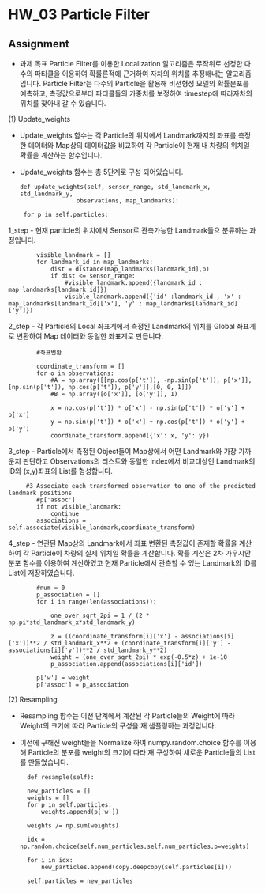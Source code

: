 
# HW_03 Particle Filter

## Assignment

- 과제 목표
    Particle Filter를 이용한 Localization 알고리즘은 무작위로 선정한 다수의 파티클을 이용하여 확률론적에 근거하여 자차의 위치를 추정해내는 알고리즘입니다.
    Particle Filter는 다수의 Particle을 활용해 비선형성 모델의 확률분포를 예측하고, 측정값으로부터 파티클들의 가중치를 보정하여 timestep에 따라자차의 위치를 찾아내 갈 수 있습니다.

(1) Update_weights

 - Update_weights 함수는 각 Particle의 위치에서 Landmark까지의 좌표를 측정한 데이터와 Map상의 데이터값을 비교하여 각 Particle이 현재 내 차량의 위치일 확률을 계산하는 함수입니다.
 - Update_weights 함수는 총 5단계로 구성 되어있습니다.


       def update_weights(self, sensor_range, std_landmark_x, std_landmark_y,
                       observations, map_landmarks):

        for p in self.particles:

1_step - 현재 particle의 위치에서 Sensor로 관측가능한 Landmark들으 분류하는 과정입니다.

            visible_landmark = []
            for landmark_id in map_landmarks:
                dist = distance(map_landmarks[landmark_id],p)
                if dist <= sensor_range:
                    #visible_landmark.append({landmark_id : map_landmarks[landmark_id]})
                    visible_landmark.append({'id' :landmark_id , 'x' : map_landmarks[landmark_id]['x'], 'y' : map_landmarks[landmark_id]['y']})

2_step - 각 Particle의 Local 좌표계에서 측정된 Landmark의 위치를 Global 좌표계로 변환하여 Map 데이터와 동일한 좌표계로 만듭니다.


            #좌표변환
            
            coordinate_transform = []
            for o in observations:
                #A = np.array([[np.cos(p['t']), -np.sin(p['t']), p['x']],[np.sin(p['t']), np.cos(p['t']), p['y']],[0, 0, 1]])
                #B = np.array([o['x']], [o['y']], 1)

                x = np.cos(p['t']) * o['x'] - np.sin(p['t']) * o['y'] + p['x']
                y = np.sin(p['t']) * o['x'] + np.cos(p['t']) * o['y'] + p['y']
                coordinate_transform.append({'x': x, 'y': y})

            
3_step - Particle에서 측정된 Object들이 Map상에서 어떤 Landmark와 가장 가까운지 판단하고 Observations의 리스트와 동일한 index에서 비교대상인 Landmark의 ID와 (x,y)좌표의 List를 형성합니다.
         
         
         #3 Associate each transformed observation to one of the predicted landmark positions
            #p['assoc'] 
            if not visible_landmark:
                continue
            associations = self.associate(visible_landmark,coordinate_transform)

4_step - 연관된 Map상의 Landmark에서 좌표 변환된 측정값이 존재할 확률을 계산하여 각 Particle이 차량의 실제 위치일 확률을 계산합니다.
           확률 계산은 2차 가우시안 분포 함수를 이용하여 계산하였고 현재 Particle에서 관측할 수 있는 Landmark의 ID를 List에 저장하였습니다.
         
            #num = 0
            p_association = []
            for i in range(len(associations)):
                
                one_over_sqrt_2pi = 1 / (2 * np.pi*std_landmark_x*std_landmark_y)
                
                z = ((coordinate_transform[i]['x'] - associations[i]['x'])**2 / std_landmark_x**2 + (coordinate_transform[i]['y'] - associations[i]['y'])**2 / std_landmark_y**2)
                weight = (one_over_sqrt_2pi) * exp(-0.5*z) + 1e-10
                p_association.append(associations[i]['id'])

            p['w'] = weight
            p['assoc'] = p_association




(2) Resampling

- Resampling 함수는 이전 단계에서 계산된 각 Particle들의 Weight에 따라 Weight의 크기에 따라 Particle의 구성을 재 샘플링하는 과정입니다.
- 이전에 구해진 weight들을 Normalize 하여 numpy.random.choice 함수를 이용해 Particle의 분포를 weight의 크기에 따라 재 구성하여 새로운 Particle들의 List를 만들었습니다.

        def resample(self):
        
        new_particles = []
        weights = []
        for p in self.particles:
            weights.append(p['w'])
            
        weights /= np.sum(weights)
        
        idx = np.random.choice(self.num_particles,self.num_particles,p=weights)
        
        for i in idx:
            new_particles.append(copy.deepcopy(self.particles[i]))
        
        self.particles = new_particles
